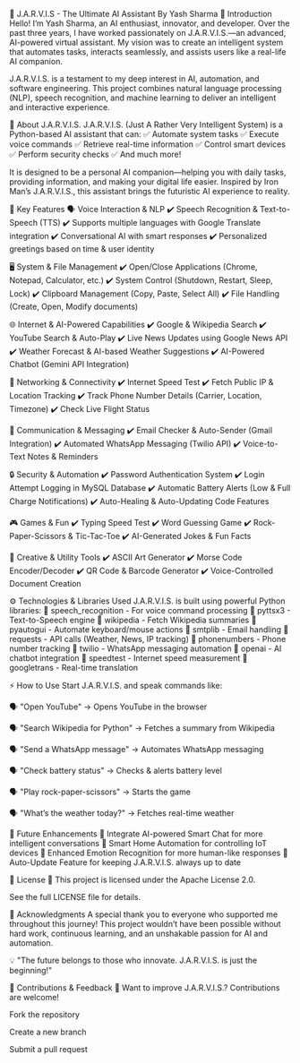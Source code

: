 🤖 J.A.R.V.I.S - The Ultimate AI Assistant
By Yash Sharma
👋 Introduction
Hello! I’m Yash Sharma, an AI enthusiast, innovator, and developer. Over the past three years, I have worked passionately on J.A.R.V.I.S.—an advanced, AI-powered virtual assistant. My vision was to create an intelligent system that automates tasks, interacts seamlessly, and assists users like a real-life AI companion.

J.A.R.V.I.S. is a testament to my deep interest in AI, automation, and software engineering. This project combines natural language processing (NLP), speech recognition, and machine learning to deliver an intelligent and interactive experience.

📌 About J.A.R.V.I.S.
J.A.R.V.I.S. (Just A Rather Very Intelligent System) is a Python-based AI assistant that can:
✅ Automate system tasks
✅ Execute voice commands
✅ Retrieve real-time information
✅ Control smart devices
✅ Perform security checks
✅ And much more!

It is designed to be a personal AI companion—helping you with daily tasks, providing information, and making your digital life easier. Inspired by Iron Man’s J.A.R.V.I.S., this assistant brings the futuristic AI experience to reality.

🌟 Key Features
🗣️ Voice Interaction & NLP
✔️ Speech Recognition & Text-to-Speech (TTS)
✔️ Supports multiple languages with Google Translate integration
✔️ Conversational AI with smart responses
✔️ Personalized greetings based on time & user identity

🖥️ System & File Management
✔️ Open/Close Applications (Chrome, Notepad, Calculator, etc.)
✔️ System Control (Shutdown, Restart, Sleep, Lock)
✔️ Clipboard Management (Copy, Paste, Select All)
✔️ File Handling (Create, Open, Modify documents)

🌐 Internet & AI-Powered Capabilities
✔️ Google & Wikipedia Search
✔️ YouTube Search & Auto-Play
✔️ Live News Updates using Google News API
✔️ Weather Forecast & AI-based Weather Suggestions
✔️ AI-Powered Chatbot (Gemini API Integration)

📡 Networking & Connectivity
✔️ Internet Speed Test
✔️ Fetch Public IP & Location Tracking
✔️ Track Phone Number Details (Carrier, Location, Timezone)
✔️ Check Live Flight Status

📨 Communication & Messaging
✔️ Email Checker & Auto-Sender (Gmail Integration)
✔️ Automated WhatsApp Messaging (Twilio API)
✔️ Voice-to-Text Notes & Reminders

🔒 Security & Automation
✔️ Password Authentication System
✔️ Login Attempt Logging in MySQL Database
✔️ Automatic Battery Alerts (Low & Full Charge Notifications)
✔️ Auto-Healing & Auto-Updating Code Features

🎮 Games & Fun
✔️ Typing Speed Test
✔️ Word Guessing Game
✔️ Rock-Paper-Scissors & Tic-Tac-Toe
✔️ AI-Generated Jokes & Fun Facts

🎨 Creative & Utility Tools
✔️ ASCII Art Generator
✔️ Morse Code Encoder/Decoder
✔️ QR Code & Barcode Generator
✔️ Voice-Controlled Document Creation

⚙️ Technologies & Libraries Used
J.A.R.V.I.S. is built using powerful Python libraries:
🔹 speech_recognition - For voice command processing
🔹 pyttsx3 - Text-to-Speech engine
🔹 wikipedia - Fetch Wikipedia summaries
🔹 pyautogui - Automate keyboard/mouse actions
🔹 smtplib - Email handling
🔹 requests - API calls (Weather, News, IP tracking)
🔹 phonenumbers - Phone number tracking
🔹 twilio - WhatsApp messaging automation
🔹 openai - AI chatbot integration
🔹 speedtest - Internet speed measurement
🔹 googletrans - Real-time translation

⚡ How to Use
Start J.A.R.V.I.S. and speak commands like:

🗣 "Open YouTube" → Opens YouTube in the browser

🗣 "Search Wikipedia for Python" → Fetches a summary from Wikipedia

🗣 "Send a WhatsApp message" → Automates WhatsApp messaging

🗣 "Check battery status" → Checks & alerts battery level

🗣 "Play rock-paper-scissors" → Starts the game

🗣 "What’s the weather today?" → Fetches real-time weather

📝 Future Enhancements
🔹 Integrate AI-powered Smart Chat for more intelligent conversations
🔹 Smart Home Automation for controlling IoT devices
🔹 Enhanced Emotion Recognition for more human-like responses
🔹 Auto-Update Feature for keeping J.A.R.V.I.S. always up to date

📜 License
🚀 This project is licensed under the Apache License 2.0.

See the full LICENSE file for details.

🙏 Acknowledgments
A special thank you to everyone who supported me throughout this journey!
This project wouldn’t have been possible without hard work, continuous learning, and an unshakable passion for AI and automation.

💡 "The future belongs to those who innovate. J.A.R.V.I.S. is just the beginning!"

📩 Contributions & Feedback
🔧 Want to improve J.A.R.V.I.S.? Contributions are welcome!

Fork the repository

Create a new branch

Submit a pull request
